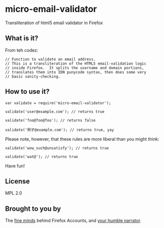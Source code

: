 # micro-email-validator
Transliteration of html5 email validator in Firefox

## What is it?

From teh codez:

```
// Function to validate an email address.
// This is a transliteration of the HTML5 email-validation logic
// inside Firefox.  It splits the username and domain portions,
// translates them into IDN punycode syntax, then does some very
// basic sanity-checking.
```

## How to use it?

```
var validate = require('micro-email-validator');

validate('user@example.com'); // returns true

validate('foo@foo@foo'); // returns false

validate('例子@example.com'); // returns true, yay
```

Please note, however, that these rules are more liberal than you might think:

```
validate('wow_such@unsatisfy'); // returns true

validate('wat@'); // returns true
```

Have fun!

## License

MPL 2.0

## Brought to you by

The [fine minds](https://github.com/mozilla/fxa-auth-server/graphs/contributors)
behind Firefox Accounts, and [your humble narrator](https://github.com/6a68).
